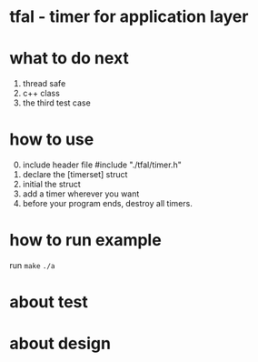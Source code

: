 tfal - timer for application layer
===============================

what to do next
===============================
1. thread safe
2. c++ class
3. the third test case


how to use
===============================
0. include header file #include "./tfal/timer.h"
1. declare the [timerset] struct
2. initial the struct
3. add a timer wherever you want
4. before your program ends, destroy all timers.


how to run example
===============================
run
`make` 
`./a`


about test
===============================



about design
===============================
